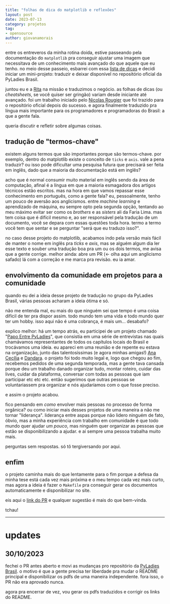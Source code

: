 ```yaml
---
title: "folhas de dica do matplotlib e reflexões"
layout: post
date: 2023-07-13
category: projetos
tag:
- opensource
author: giovanamorais
---
```


entre os entreveros da minha rotina doida, estive passeando pela documentação do
`matplotlib` pra conseguir ajustar uma imagem que necessitava de um conhecimento
mais avançado do que aquele que eu tenho. no meio desse passeio, esbarrei com
essa [lista de dicas](https://github.com/matplotlib/cheatsheets) e decidi
iniciar um mini-projeto: traduzir e deixar disponível no repositório oficial da
PyLadies Brasil.

juntou eu e a [Rita](https://github.com/R-it-a) na missão e traduzimos o
negócio.
as folhas de dicas (ou _cheatsheets_, se você quiser ser gringão) variam desde iniciante até
avançado. foi um trabalho iniciado pelo [Nicolas Rougier](https://github.com/rougier)
que foi trazido para o repositório oficial depois do sucesso.
e agora finalmente traduzido pra língua mais importante para os programadores
e programadoras do Brasil: a que a gente fala.

queria discutir e refletir sobre algumas coisas.

## tradução de "termos-chave"
existem alguns termos que são importantes porque são termos-chave. por
exemplo, dentro do matplotlib existe o conceito de `ticks` e `axis`. vale a
pena traduzir? ou isso pode dificultar uma pesquisa futura que precisará ser
feita em inglês, dado que a maioria da documentação está em inglês?

acho que é normal consumir muito material em inglês sendo da área de computação,
afinal é a língua em que a maioria esmagadora dos artigos técnicos estão escritos.
mas na hora em que vamos repassar esse conhecimento em português, como a gente
fala? eu, pessoalmente, tenho um pouco de aversão aos anglicismos.
entre _machine learning_ e aprendizado de máquina, eu sempre opto pela
segunda opção, tentando ao meu
máximo evitar ser como os _brothers_ e as _sisters_ ali da Faria Lima. mas tem
coisa que é difícil mesmo e, ao ser responsável pela tradução de um documento,
você se depara com essas questões toda hora. termo a termo você tem que sentar e
se perguntar "será que eu traduzo isso?".

no caso desse projeto do matplotlib, acabamos indo pela versão mais fácil de
manter o nome em inglês pra _ticks_ e _axis_, mas se alguém algum dia ler
esse texto e souber uma tradução boa pra um ou os dois termos, me avisa
que a gente corrige. melhor ainda: abre um PR (<- olha aqui um anglicismo
safado) lá com a correção e me marca pra revisão.
eu ia amar.

## envolvimento da comunidade em projetos para a comunidade
quando eu dei a ideia desse projeto de tradução no grupo da PyLadies Brasil,
várias pessoas acharam a ideia ótima e só.

não me entenda mal, eu mais do que ninguém sei que tempo é uma coisa difícil de
ter pra dispor assim. todo mundo tem uma vida e todo mundo quer ter um hobby.
isso aqui não é uma cobrança, é mais um... desabafo?

explico melhor: há um tempo atrás, eu participei de um projeto chamado
"[Papo Entre PyLadies](https://www.youtube.com/playlist?list=PL0tfcsij9geEE-4MhGViTgeiRBIBUnlAP)", que consistia em uma série de entrevistas nas quais chamávamos
representantes de todos os capítulos locais do Brasil e trocávamos uma ideia. eu
apareci em uma reunião e de repente eu estava na organização, junto das
talentosíssimas (e agora minhas amigas!) [Ana Cecília](https://cecivieira.com/) e
[Dandara](https://twitter.com/dandaramcsousa). o projeto foi todo muito legal e,
logo que chegou ao fim, recebemos pedidos de uma segunda temporada, mas a gente
tava cansada porque deu um trabalho danado organizar tudo, montar roteiro,
cuidar das lives, cuidar da plataforma, conversar com todas as pessoas que iam
participar etc etc etc. então sugerimos que outras pessoas se voluntariassem pra
organizar e nós ajudaríamos com o que fosse preciso.

e assim o projeto acabou.

fico pensando em *como* envolver mais pessoas no processo de forma orgânica?
ou como iniciar mais desses projetos
de uma maneira a não me tornar "liderança". liderança entre aspas porque não
lidero ninguém de fato, óbvio, mas a minha experiência com trabalho em
comunidade é que todo mundo quer ajudar _um pouco_, mas ninguém quer
organizar as pessoas que estão se disponibilizando a ajudar. e aí sempre uma
pessoa trabalha muito mais.

perguntas sem respostas. só tô tergiversando por aqui.

## enfim
o projeto caminha mais do que lentamente para o fim porque a defesa da
minha tese está cada vez mais próxima e o meu tempo cada vez mais curto,
mas agora a ideia é fazer o `Makefile` pra conseguir gerar os documentos
automaticamente e disponibilizar no site.

eis aqui o [link do PR](https://github.com/matplotlib/cheatsheets/pull/132) e
qualquer sugestão é mais do que bem-vinda.

tchau!

---

# updates

## 30/10/2023
fechei o PR antes aberto e movi as mudanças pro repositório da
[PyLadies Brasil](https://github.com/pyladies-brazil/matplotlib-dicas).
o motivo é que a gente precisa ter liberdade pra mudar o README principal e
disponibilizar os pdfs de uma maneira independente. fora isso, o PR não era
aprovado nunca.

agora pra encerrar de vez, vou gerar os pdfs traduzidos e corrigir os links do
README.
